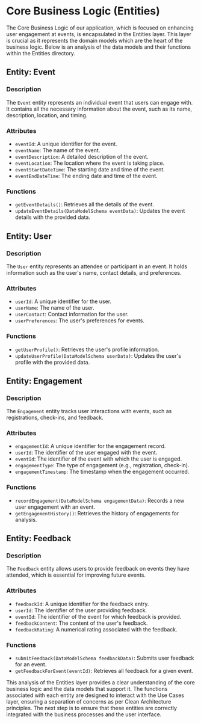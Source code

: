 # Core Business Logic (Entities)

The Core Business Logic of our application, which is focused on enhancing user engagement at events, is encapsulated in the Entities layer. This layer is crucial as it represents the domain models which are the heart of the business logic. Below is an analysis of the data models and their functions within the Entities directory.

## Entity: Event

### Description
The `Event` entity represents an individual event that users can engage with. It contains all the necessary information about the event, such as its name, description, location, and timing.

### Attributes
- `eventId`: A unique identifier for the event.
- `eventName`: The name of the event.
- `eventDescription`: A detailed description of the event.
- `eventLocation`: The location where the event is taking place.
- `eventStartDateTime`: The starting date and time of the event.
- `eventEndDateTime`: The ending date and time of the event.

### Functions
- `getEventDetails()`: Retrieves all the details of the event.
- `updateEventDetails(DataModelSchema eventData)`: Updates the event details with the provided data.

## Entity: User

### Description
The `User` entity represents an attendee or participant in an event. It holds information such as the user's name, contact details, and preferences.

### Attributes
- `userId`: A unique identifier for the user.
- `userName`: The name of the user.
- `userContact`: Contact information for the user.
- `userPreferences`: The user's preferences for events.

### Functions
- `getUserProfile()`: Retrieves the user's profile information.
- `updateUserProfile(DataModelSchema userData)`: Updates the user's profile with the provided data.

## Entity: Engagement

### Description
The `Engagement` entity tracks user interactions with events, such as registrations, check-ins, and feedback.

### Attributes
- `engagementId`: A unique identifier for the engagement record.
- `userId`: The identifier of the user engaged with the event.
- `eventId`: The identifier of the event with which the user is engaged.
- `engagementType`: The type of engagement (e.g., registration, check-in).
- `engagementTimestamp`: The timestamp when the engagement occurred.

### Functions
- `recordEngagement(DataModelSchema engagementData)`: Records a new user engagement with an event.
- `getEngagementHistory()`: Retrieves the history of engagements for analysis.

## Entity: Feedback

### Description
The `Feedback` entity allows users to provide feedback on events they have attended, which is essential for improving future events.

### Attributes
- `feedbackId`: A unique identifier for the feedback entry.
- `userId`: The identifier of the user providing feedback.
- `eventId`: The identifier of the event for which feedback is provided.
- `feedbackContent`: The content of the user's feedback.
- `feedbackRating`: A numerical rating associated with the feedback.

### Functions
- `submitFeedback(DataModelSchema feedbackData)`: Submits user feedback for an event.
- `getFeedbackForEvent(eventId)`: Retrieves all feedback for a given event.

This analysis of the Entities layer provides a clear understanding of the core business logic and the data models that support it. The functions associated with each entity are designed to interact with the Use Cases layer, ensuring a separation of concerns as per Clean Architecture principles. The next step is to ensure that these entities are correctly integrated with the business processes and the user interface.